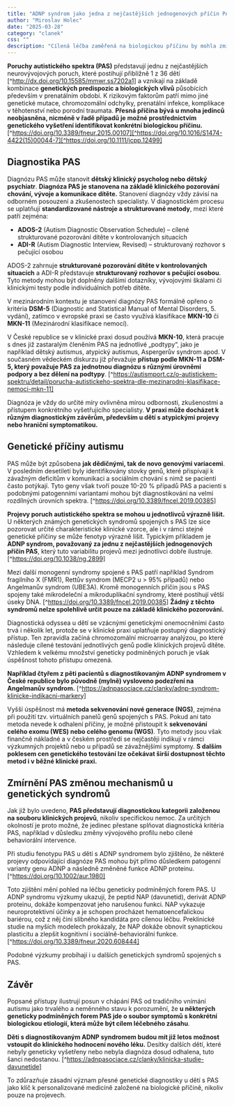 ```yaml
---
title: "ADNP syndrom jako jedna z nejčastějších jednogenových příčin PAS"
author: "Miroslav Holec"
date: "2025-03-28"
category: "clanek"
css: ""
description: "Cílená léčba zaměřená na biologickou příčinu by mohla zmírnit projevy PAS u dětí s ADNP syndromem."
---
```


**Poruchy autistického spektra (PAS)** představují jednu z nejčastějších neurovývojových poruch, které postihují přibližně 1 z 36 dětí [^http://dx.doi.org/10.15585/mmwr.ss7202a1] a vznikají na základě kombinace **genetických predispozic a biologických vlivů** působících především v prenatálním období. K rizikovým faktorům patří mimo jiné genetické mutace, chromozomální odchylky, prenatální infekce, komplikace v těhotenství nebo porodní traumata. **Přesná příčina bývá u mnoha jedinců neobjasněna, nicméně v řadě případů je možné prostřednictvím genetického vyšetření identifikovat konkrétní biologickou příčinu.** [^https://doi.org/10.3389/fneur.2015.00107][^https://doi.org/10.1016/S1474-4422(15)00044-7][^https://doi.org/10.1111/jcpp.12499]

## Diagnostika PAS

Diagnózu PAS může stanovit **dětský klinický psycholog nebo dětský psychiatr**. **Diagnóza PAS je stanovena na základě klinického pozorování chování, vývoje a komunikace dítěte.** Stanovení diagnózy vždy závisí na odborném posouzení a zkušenostech specialisty. V diagnostickém procesu se uplatňují **standardizované nástroje a strukturované metody**, mezi které patří zejména:

- **ADOS-2** (Autism Diagnostic Observation Schedule) – cílené strukturované pozorování dítěte v kontrolovaných situacích
- **ADI-R** (Autism Diagnostic Interview, Revised) – strukturovaný rozhovor s pečující osobou

ADOS-2 zahrnuje **strukturované pozorování dítěte v kontrolovaných situacích** a ADI-R představuje **strukturovaný rozhovor s pečující osobou**. Tyto metody mohou být doplněny dalšími dotazníky, vývojovými škálami či klinickými testy podle individuálních potřeb dítěte. 

V mezinárodním kontextu je stanovení diagnózy PAS formálně opřeno o kritéria **DSM-5** (Diagnostic and Statistical Manual of Mental Disorders, 5. vydání), zatímco v evropské praxi se často využívá klasifikace **MKN-10** či **MKN-11** (Mezinárodní klasifikace nemocí). 

V České republice se v klinické praxi dosud používá **MKN-10**, která pracuje s dnes již zastaralým členěním PAS na jednotlivé „podtypy“, jako je například dětský autismus, atypický autismus, Aspergerův syndrom apod. V současném vědeckém diskurzu již převažuje **přístup podle MKN-11 a DSM-5, který považuje PAS za jednotnou diagnózu s různými úrovněmi podpory a bez dělení na podtypy**. [^https://autismport.cz/o-autistickem-spektru/detail/porucha-autistickeho-spektra-dle-mezinarodni-klasifikace-nemoci-mkn-11]

Diagnóza je vždy do určité míry ovlivněna mírou odbornosti, zkušenostmi a přístupem konkrétního vyšetřujícího specialisty. **V praxi může docházet k různým diagnostickým závěrům, především u dětí s atypickými projevy nebo hraniční symptomatikou.**

## Genetické příčiny autismu

PAS může být způsobena **jak dědičnými, tak de novo genovými variacemi**. V posledním desetiletí byly identifikovány stovky genů, které přispívají k závažným deficitům v komunikaci a sociálním chování s nimž se pacienti často potýkají. Tyto geny však tvoří pouze 10-20 % případů PAS a pacienti s podobnými patogenními variantami mohou být diagnostikováni na velmi rozdílných úrovních spektra. [^https://doi.org/10.3389/fncel.2019.00385]

**Projevy poruch autistického spektra se mohou u jednotlivců výrazně lišit.** U některých známých genetických syndromů spojených s PAS lze sice pozorovat určité charakteristické klinické vzorce, ale i v rámci stejné genetické příčiny se může fenotyp výrazně lišit. Typickým příkladem je **ADNP syndrom, považovaný za jednu z nejčastějších jednogenových příčin PAS**, který tuto variabilitu projevů mezi jednotlivci dobře ilustruje. [^https://doi.org/10.1038/ng.2899]

Mezi další monogenní syndromy spojené s PAS patří například Syndrom fragilního X (FMR1), Rettův syndrom (MECP2 u > 95% případů) nebo Angelmanův syndrom (UBE3A). Kromě monogenních příčin jsou s PAS spojeny také mikrodeleční a mikroduplikační syndromy, které postihují větší úseky DNA. [^https://doi.org/10.3389/fncel.2019.00385] **Žádný z těchto syndromů nelze spolehlivě určit pouze na základě klinického pozorování.** 

Diagnostická odyssea u dětí se vzácnými genetickými onemocněními často trvá i několik let, protože se v klinické praxi uplatňuje postupný diagnostický přístup. Ten zpravidla začíná chromozomální microarray analýzou, po které následuje cílené testování jednotlivých genů podle klinických projevů dítěte. Vzhledem k velkému množství geneticky podmíněných poruch je však úspěšnost tohoto přístupu omezená.

**Například čtyřem z pěti pacientů s diagnostikovaným ADNP syndromem v České republice bylo původně (mylně) vysloveno podezření na Angelmanův syndrom.** [^https://adnpasociace.cz/clanky/adnp-syndrom-klinicke-indikacni-markery]

Vyšší úspěšnost má **metoda sekvenování nové generace (NGS)**, zejména při použití tzv. virtuálních panelů genů spojených s PAS. Pokud ani tato metoda nevede k odhalení příčiny, je možné přistoupit k **sekvenování celého exomu (WES) nebo celého genomu (WGS)**. Tyto metody jsou však finančně nákladné a v českém prostředí se nejčastěji indikují v rámci výzkumných projektů nebo u případů se závažnějšími symptomy. **S dalším poklesem cen genetického testování lze očekávat širší dostupnost těchto metod i v běžné klinické praxi.**

## Zmírnění PAS změnou mechanismů u genetických syndromů

Jak již bylo uvedeno, **PAS představují diagnostickou kategorii založenou na souboru klinických projevů**, nikoliv specifickou nemoc. Za určitých okolností je proto možné, že jedinec přestane splňovat diagnostická kritéria PAS, například v důsledku změny vývojového profilu nebo cílené behaviorální intervence.

Při studiu fenotypu PAS u dětí s ADNP syndromem bylo zjištěno, že některé projevy odpovídající diagnóze PAS mohou být přímo důsledkem patogenní varianty genu ADNP a následně změněné funkce ADNP proteinu. [^https://doi.org/10.1002/aur.1980]

Toto zjištění mění pohled na léčbu geneticky podmíněných forem PAS. U ADNP syndromu výzkumy ukazují, že peptid NAP (davunetid), derivát ADNP proteinu, dokáže kompenzovat jeho narušenou funkci. NAP vykazuje neuroprotektivní účinky a je schopen procházet hematoencefalickou bariérou, což z něj činí slibného kandidáta pro cílenou léčbu. Preklinické studie na myších modelech prokázaly, že NAP dokáže obnovit synaptickou plasticitu a zlepšit kognitivní i sociálně-behaviorální funkce. [^https://doi.org/10.3389/fneur.2020.608444]

Podobné výzkumy probíhají i u dalších genetických syndromů spojených s PAS.

## Závěr

Popsané přístupy ilustrují posun v chápání PAS od tradičního vnímání autismu jako trvalého a neměnného stavu k porozumění, že **u některých geneticky podmíněných forem PAS jde o soubor symptomů s konkrétní biologickou etiologií, která může být cílem léčebného zásahu**. 

**Děti s diagnostikovaným ADNP syndromem budou mít již letos možnost vstoupit do klinického hodnocení nového léku.** Desítky dalších dětí, které nebyly geneticky vyšetřeny nebo nebyla diagnóza dosud odhalena, tuto šanci nedostanou. [^https://adnpasociace.cz/clanky/klinicka-studie-davunetide]

To zdůrazňuje zásadní význam přesné genetické diagnostiky u dětí s PAS jako klíč k personalizované medicíně založené na biologické příčině, nikoliv pouze na projevech.



